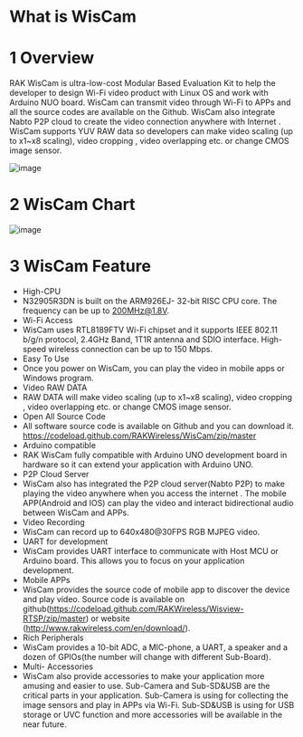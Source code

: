 # What is WisCam
# 1	Overview
RAK WisCam is ultra-low-cost Modular Based Evaluation Kit to help the developer to design Wi-Fi video product with Linux OS and work with Arduino NUO board. WisCam can transmit video through Wi-Fi to APPs and all the source codes are available on the Github. WisCam also integrate Nabto P2P cloud to create the video connection anywhere with Internet .
WisCam supports YUV RAW data so developers can make video scaling (up to x1~x8 scaling), video cropping , video overlapping etc. or change CMOS image sensor.

![image](https://github.com/RAKWireless/WisCam/blob/master/img/wiscam_package.png)

# 2	WisCam Chart
 ![image](https://github.com/RAKWireless/WisCam/blob/master/img/wiscam_diagram.png)
 
# 3	WisCam Feature

- 	High-CPU
  - N32905R3DN is built on the ARM926EJ- 32-bit RISC CPU core. The frequency can be up to 200MHz@1.8V.
- 	Wi-Fi Access
  - WisCam uses RTL8189FTV Wi-Fi chipset and it supports IEEE 802.11 b/g/n protocol, 2.4GHz Band, 1T1R antenna and SDIO interface. High-speed wireless connection can be up to 150 Mbps.
- 	Easy To Use
  - Once you power on WisCam, you can play the video in mobile apps or Windows program.
- 	Video RAW DATA
  - RAW DATA will make video scaling (up to x1~x8 scaling), video cropping , video overlapping etc. or change CMOS image sensor.
- 	Open All Source Code
  - All software source code is available on Github and you can download it. https://codeload.github.com/RAKWireless/WisCam/zip/master
- 	Arduino compatible
  - RAK WisCam fully compatible with Arduino UNO development board in hardware so it can extend your application with Arduino UNO.
- 	P2P Cloud Server
  - WisCam also has integrated the P2P cloud server(Nabto P2P) to make playing the video anywhere when you access the internet . The mobile APP(Android and IOS) can play the video and interact bidirectional audio between WisCam and APPs.
- 	Video Recording
  - WisCam can record up to 640x480@30FPS RGB MJPEG video.
- 	UART for development
  - WisCam provides UART interface to communicate with Host MCU or Arduino board. This allows you to focus on your application development. 
- 	Mobile APPs
  - WisCam provides the source code of mobile app to discover the device and play video. Source code is available on github(https://codeload.github.com/RAKWireless/Wisview-RTSP/zip/master) or website (http://www.rakwireless.com/en/download/). 
- 	Rich Peripherals
  - WisCam provides a 10-bit ADC, a MIC-phone, a UART, a speaker and a dozen of GPIOs(the number will change with different Sub-Board).
- 	Multi- Accessories
  - WisCam also provide accessories to make your application more amusing and easier to use. Sub-Camera and Sub-SD&USB are the critical parts in your application. Sub-Camera is using for collecting the image sensors and play in APPs via Wi-Fi. Sub-SD&USB is using for USB storage or UVC function and more accessories will be available in the near future.
      

